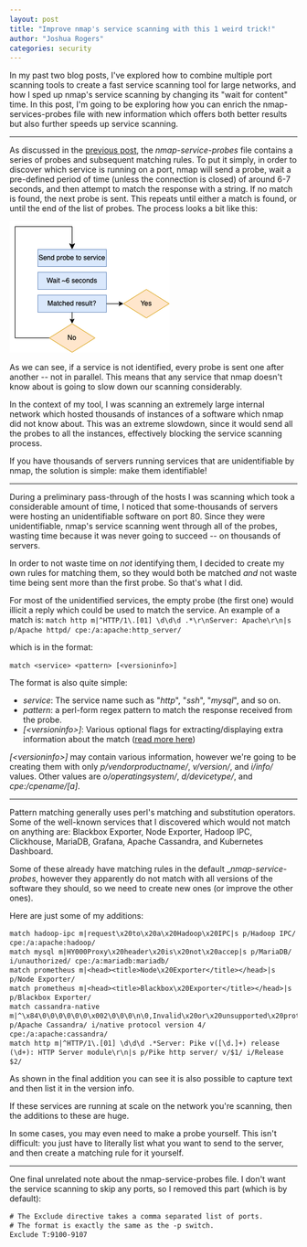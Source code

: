 ```yaml
---
layout: post
title: "Improve nmap's service scanning with this 1 weird trick!"
author: "Joshua Rogers"
categories: security
---
```


In my past two blog posts, I've explored how to combine multiple port scanning tools to create a fast service scanning tool for large networks, and how I sped up nmap's service scanning by changing its "wait for content" time. In this post, I'm going to be exploring how you can enrich the nmap-services-probes file with new information which offers both better results but also further speeds up service scanning.

---
As discussed in the [previous post](/nmap-speedup-service-scanning-16x), the _nmap-service-probes_ file contains a series of probes and subsequent matching rules. To put it simply, in order to discover which service is running on a port, nmap will send a probe, wait a pre-defined period of time (unless the connection is closed) of around 6-7 seconds, and then attempt to match the response with a string. If no match is found, the next probe is sent. This repeats until either a match is found, or until the end of the list of probes. The process looks a bit like this:

![nmap probing diagram](/files/nmap-probes.png)

As we can see, if a service is not identified, every probe is sent one after another -- not in parallel. This means that any service that nmap doesn't know about is going to slow down our scanning considerably.

In the context of my tool, I was scanning an extremely large internal network which hosted thousands of instances of a software which nmap did not know about. This was an extreme slowdown, since it would send all the probes to all the instances, effectively blocking the service scanning process.

If you have thousands of servers running services that are unidentifiable by nmap, the solution is simple: make them identifiable! 

---

During a preliminary pass-through of the hosts I was scanning which took a considerable amount of time, I noticed that some-thousands of servers were hosting an unidentifiable software on port 80. Since they were unidentifiable, nmap's service scanning went through all of the probes, wasting time because it was never going to succeed -- on thousands of servers.

In order to not waste time on _not_ identifying them, I decided to create my own rules for matching them, so they would both be matched _and_ not waste time being sent more than the first probe. So that's what I did.

For most of the unidentified services, the empty probe (the first one) would illicit a reply which could be used to match the service. An example of a match is:
`match http m|^HTTP/1\.[01] \d\d\d .*\r\nServer: Apache\r\n|s p/Apache httpd/ cpe:/a:apache:http_server/`

which is in the format:

`match <service> <pattern> [<versioninfo>]`

The format is also quite simple:
* _service_: The service name such as "_http_", "_ssh_", "_mysql_", and so on.
* _pattern_: a perl-form regex pattern to match the response received from the probe.
* _[\<versioninfo\>]_: Various optional flags for extracting/displaying extra information about the match ([read more here](https://nmap.org/book/vscan-fileformat.html))

_[\<versioninfo\>]_ may contain various information, however we're going to be creating them with only _p/vendorproductname/_, _v/version/_, and _i/info/_ values. Other values are _o/operatingsystem/_, _d/devicetype/_, and _cpe:/cpename/[a]_.

---

Pattern matching generally uses perl's matching and substitution operators. Some of the well-known services that I discovered which would not match on anything are: Blackbox Exporter, Node Exporter, Hadoop IPC, Clickhouse, MariaDB, Grafana, Apache Cassandra, and Kubernetes Dashboard.

Some of these already have matching rules in the default __nmap-service-probes_, however they apparently do not match with all versions of the software they should, so we need to create new ones (or improve the other ones).

Here are just some of my additions:
```
match hadoop-ipc m|request\x20to\x20a\x20Hadoop\x20IPC|s p/Hadoop IPC/ cpe:/a:apache:hadoop/
match mysql m|HY000Proxy\x20header\x20is\x20not\x20accep|s p/MariaDB/ i/unauthorized/ cpe:/a:mariadb:mariadb/
match prometheus m|<head><title>Node\x20Exporter</title></head>|s p/Node Exporter/
match prometheus m|<head><title>Blackbox\x20Exporter</title></head>|s p/Blackbox Exporter/
match cassandra-native m|^\x84\0\0\0\0\0\0\x002\0\0\0\n\0,Invalid\x20or\x20unsupported\x20protocol\x20version:| p/Apache Cassandra/ i/native protocol version 4/ cpe:/a:apache:cassandra/
match http m|^HTTP/1\.[01] \d\d\d .*Server: Pike v([\d.]+) release (\d+): HTTP Server module\r\n|s p/Pike http server/ v/$1/ i/Release $2/
```

As shown in the final addition you can see it is also possible to capture text and then list it in the version info.

If these services are running at scale on the network you're scanning, then the additions to these are huge.

In some cases, you may even need to make a probe yourself. This isn't difficult: you just have to literally list what you want to send to the server, and then create a matching rule for it yourself.

---
One final unrelated note about the nmap-service-probes file. I don't want the service scanning to skip any ports, so I removed this part (which is by default):
```
# The Exclude directive takes a comma separated list of ports.
# The format is exactly the same as the -p switch.
Exclude T:9100-9107
```

